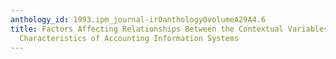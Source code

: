 ```yaml
---
anthology_id: 1993.ipm_journal-ir0anthology0volumeA29A4.6
title: Factors Affecting Relationships Between the Contextual Variables and the Information
  Characteristics of Accounting Information Systems
---
```

